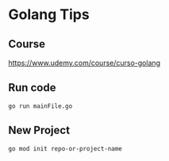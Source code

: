 # Golang Tips

## Course

https://www.udemy.com/course/curso-golang

## Run code

```
go run mainFile.go
```

## New Project

```
go mod init repo-or-project-name
```
